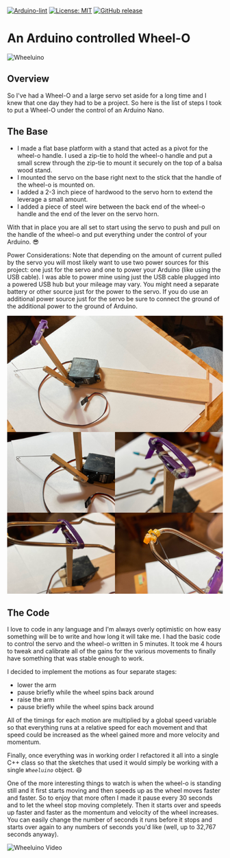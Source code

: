 
<!-- [![Arduino CI](https://github.com/ripred/Wheeluino/workflows/Arduino%20CI/badge.svg)](https://github.com/marketplace/actions/arduino_ci) -->
[![Arduino-lint](https://github.com/ripred/Wheeluino/actions/workflows/arduino-lint.yml/badge.svg)](https://github.com/ripred/Wheeluino/actions/workflows/arduino-lint.yml)
[![License: MIT](https://img.shields.io/badge/license-MIT-green.svg)](https://github.com/ripred/Wheeluino/blob/master/LICENSE)
[![GitHub release](https://img.shields.io/github/release/ripred/Wheeluino.svg?maxAge=3600)](https://github.com/ripred/Wheeluino/releases)

# An Arduino controlled Wheel-O

![Wheeluino](Wheel-O.png)

## Overview

So I've had a Wheel-O and a large servo set aside for a long time and I knew that one day they had to be a project. So here is the list of steps I took to put a Wheel-O under the control of an Arduino Nano.

## The Base

* I made a flat base platform with a stand that acted as a pivot for the wheel-o handle. I used a zip-tie to hold the wheel-o handle and put a small screw through the zip-tie to mount it securely on the top of a balsa wood stand.
* I mounted the servo on the base right next to the stick that the handle of the wheel-o is mounted on.
* I added a 2-3 inch piece of hardwood to the servo horn to extend the leverage a small amount.
* I added a piece of steel wire between the back end of the wheel-o handle and the end of the lever on the servo horn.

With that in place you are all set to start using the servo to push and pull on the handle of the wheel-o and put everything under the control of your Arduino. 😎

Power Considerations: Note that depending on the amount of current pulled by the servo you will most likely want to use two power sources for this project: one just for the servo and one to power your Arduino (like using the USB cable). I was able to power mine using just the USB cable plugged into a powered USB hub but your mileage may vary. You might need a separate battery or other source just for the power to the servo. If you do use an additional power source just for the servo be sure to connect the ground of the additional power to the ground of Arduino.

![The Base](multi-image-1.png)

## The Code

I love to code in any language and I'm always overly optimistic on how easy something will be to write and how long it will take me. I had the basic code to control the servo and the wheel-o written in 5 minutes. It took me 4 hours to tweak and calibrate all of the gains for the various movements to finally have something that was stable enough to work.

I decided to implement the motions as four separate stages:

* lower the arm
* pause briefly while the wheel spins back around
* raise the arm
* pause briefly while the wheel spins back around

All of the timings for each motion are multiplied by a global speed variable so that everything runs at a relative speed for each movement and that speed could be increased as the wheel gained more and more velocity and momentum.

Finally, once everything was in working order I refactored it all into a single C++ class so that the sketches that used it would simply be working with a single *`Wheeluino`* object. 😄

One of the more interesting things to watch is when the wheel-o is standing still and it first starts moving and then speeds up as the wheel moves faster and faster. So to enjoy that more often I made it pause every 30 seconds and to let the wheel stop moving completely. Then it starts over and speeds up faster and faster as the momentum and velocity of the wheel increases. You can easily change the number of seconds it runs before it stops and starts over again to any numbers of seconds you'd like (well, up to 32,767 seconds anyway).

![Wheeluino Video](https://imgur.com/gallery/h7SsQsX)
